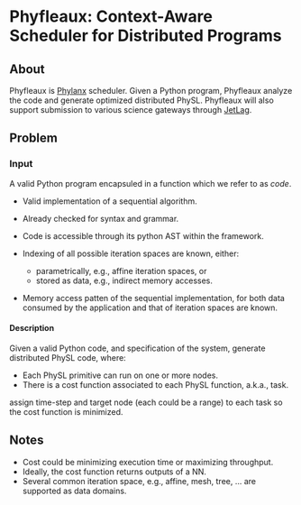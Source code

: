 <!-- 
Copyright (c) 2020 R. Tohid

Distributed under the Boost Software License, Version 1.0.(See accompanying
file LICENSE_1_0.txt or copy at http://www.boost.org/LICENSE_1_0.txt) 
-->

# Phyfleaux: Context-Aware Scheduler for Distributed Programs

## About
Phyfleaux is [Phylanx](github.com/stellar-group/phylanx) scheduler. Given a
Python program, Phyfleaux analyze the code and generate optimized distributed
PhySL. Phyfleaux will also support submission to various science gateways
through [JetLag](https://github.com/STEllAR-GROUP/JetLag.git).

## Problem

### Input
A valid Python program encapsuled in a function which we refer to as *code*.

* Valid implementation of a sequential algorithm.

* Already checked for syntax and grammar.

* Code is accessible through its python AST within the framework.

* Indexing of all possible iteration spaces are known, either:
   * parametrically, e.g., affine iteration spaces, or
   * stored as data, e.g., indirect memory accesses.

* Memory access patten of the sequential implementation, for both data consumed
  by the application and that of iteration spaces are known.
   <!-- * It might be beneficial to assume the initial memory layout in 1-d. -->

#### Description
Given a valid Python code, and specification of the system, generate distributed
PhySL code, where:
* Each PhySL primitive can run on one or more nodes.
* There is a cost function associated to each PhySL function, a.k.a., task.

assign time-step and target node (each could be a range) to each task so the
cost function is minimized.

## Notes
* Cost could be minimizing execution time or maximizing throughput.
* Ideally, the cost function returns outputs of a NN.
* Several common iteration space, e.g., affine, mesh, tree, ... are supported as
  data domains.

